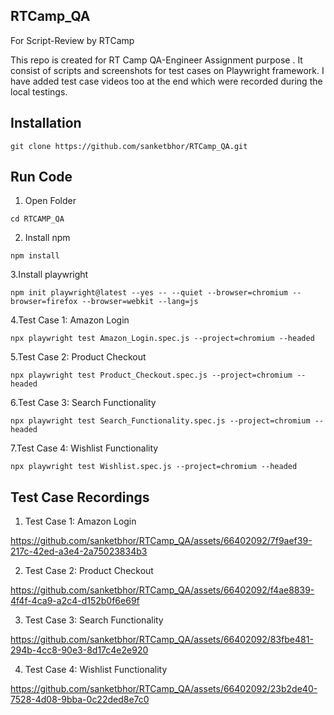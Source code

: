 ## RTCamp_QA
For Script-Review by RTCamp

This repo is created for RT Camp QA-Engineer Assignment purpose .
It consist of scripts and screenshots for test cases on Playwright framework.
I have added test case videos too at the end which were recorded during the local testings.

## Installation

```
git clone https://github.com/sanketbhor/RTCamp_QA.git
```

## Run Code

1. Open Folder
```
cd RTCAMP_QA
```

2. Install npm 
```
npm install
```

3.Install playwright
```
npm init playwright@latest --yes -- --quiet --browser=chromium --browser=firefox --browser=webkit --lang=js
```

4.Test Case 1: Amazon Login 
```
npx playwright test Amazon_Login.spec.js --project=chromium --headed
```

5.Test Case 2: Product Checkout
```
npx playwright test Product_Checkout.spec.js --project=chromium --headed
```

6.Test Case 3: Search Functionality
```
npx playwright test Search_Functionality.spec.js --project=chromium --headed
```

7.Test Case 4: Wishlist Functionality
```
npx playwright test Wishlist.spec.js --project=chromium --headed
```


## Test Case Recordings

1. Test Case 1: Amazon Login

 
https://github.com/sanketbhor/RTCamp_QA/assets/66402092/7f9aef39-217c-42ed-a3e4-2a75023834b3


2. Test Case 2: Product Checkout


https://github.com/sanketbhor/RTCamp_QA/assets/66402092/f4ae8839-4f4f-4ca9-a2c4-d152b0f6e69f

3. Test Case 3: Search Functionality


https://github.com/sanketbhor/RTCamp_QA/assets/66402092/83fbe481-294b-4cc8-90e3-8d17c4e2e920

4. Test Case 4: Wishlist Functionality


https://github.com/sanketbhor/RTCamp_QA/assets/66402092/23b2de40-7528-4d08-9bba-0c22ded8e7c0

